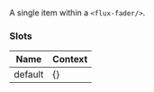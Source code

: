 # <flux-fader-item/>

A single item within a `<flux-fader/>`.

### Slots

| Name    | Context |
|---------|---------|
| default | {}      |
